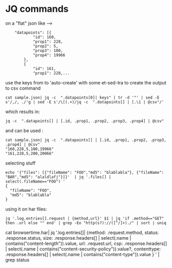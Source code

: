 # JQ commands

on a "flat" json like -->
``` {
	"datapoints": [{
			"id": 160,
			"prop1": 228,
			"prop2": 5,
			"prop3": 100,
			"prop4": 19966
		},
		{
			"id": 161,
			"prop1": 228,... 
```

use the keys from to 'auto-create' with some et-sed-tra to create the output to csv command

```
cat sample.json| jq -c  ".datapoints[0]| keys" | tr -d '"' | sed -E s'/,/, ./'g | sed -E s'/\[(.+)/jq -c  ".datapoints[] | [.\1 | @csv"/' 
```

which results in:  
```
jq -c  ".datapoints[] | [.id, .prop1, .prop2, .prop3, .prop4] | @csv" 
```

and can be used :
```
cat sample.json| jq -c  ".datapoints[] | [.id, .prop1, .prop2, .prop3, .prop4] | @csv"
"160,228,5,100,19966"
"161,228,5,200,20066"
```

selecting stuff
```
echo '{"files": [{"fileName": "FOO","md5": "blablabla"}, {"fileName": "BAR","md5": "alaldlafj"}]}'  | jq '.files[] | select(.fileName=="FOO") '
{
  "fileName": "FOO",
  "md5": "blablabla"
}
```

using it on har files:

```
jq '.log.entries[].request | {method,url}' $1 | jq 'if .method=="GET" then .url else "" end' | grep -Eo "http(s?)://([^/]+)./" | sort | uniq
```


cat browsertime.har| jq '.log.entries[]| {method: .request.method, status: .response.status, size: .response.headers[] | select(.name | contains("content-length")).value, url: .request.url, csp: .response.headers[] | select(.name | contains("content-security-policy")).value?, contenttype: .response.headers[] | select(.name | contains("content-type")).value  } ' | grep status


